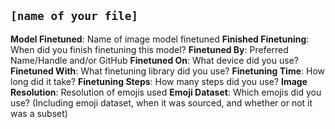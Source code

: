 ## `[name of your file]`

**Model Finetuned**: Name of image model finetuned
**Finished Finetuning**: When did you finish finetuning this model?
**Finetuned By**: Preferred Name/Handle and/or GitHub
**Finetuned On**: What device did you use?
**Finetuned With**: What finetuning library did you use?
**Finetuning Time**: How long did it take?
**Finetuning Steps**: How many steps did you use?
**Image Resolution**: Resolution of emojis used
**Emoji Dataset**: Which emojis did you use? (Including emoji dataset, when it was sourced, and whether or not it was a subset)
